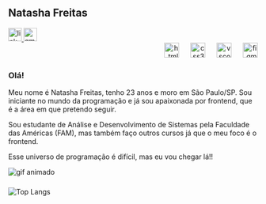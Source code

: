<h2 align="left">Natasha Freitas</h2>

<div align="left">
  <a href="https://www.linkedin.com/in/natasha-freitas-da-silva-5073b3197/" target="_blank">
    <img src="https://img.shields.io/static/v1?message=LinkedIn&logo=linkedin&label=&color=0077B5&logoColor=white&labelColor=&style=for-the-badge" height="27" alt="linkedin logo"  />
  </a>
  <a href="mailto:natashafreitas085@gmail.com" target="_blank">
    <img src="https://img.shields.io/static/v1?message=Gmail&logo=gmail&label=&color=D14836&logoColor=white&labelColor=&style=for-the-badge" height="27" alt="gmail logo"  />
  </a>
</div>

<div align="right">
  <img src="https://cdn.jsdelivr.net/gh/devicons/devicon/icons/html5/html5-original.svg" height="30" alt="html5 logo"  />
  <img width="15" />
  <img src="https://cdn.jsdelivr.net/gh/devicons/devicon/icons/css3/css3-original.svg" height="30" alt="css3 logo"  />
  <img width="15" />
  <img src="https://cdn.jsdelivr.net/gh/devicons/devicon/icons/vscode/vscode-original.svg" height="30" alt="vscode logo"  />
  <img width="15" />
  <img src="https://cdn.jsdelivr.net/gh/devicons/devicon/icons/figma/figma-original.svg" height="30" alt="figma logo"  />
</div>

<h3>Olá!</h3>
<p>Meu nome é Natasha Freitas, tenho 23 anos e moro em São Paulo/SP. Sou iniciante no mundo da programação e já sou apaixonada por frontend, que é a área em que pretendo seguir.</p>
<p>Sou estudante de Análise e Desenvolvimento de Sistemas pela Faculdade das Américas (FAM), mas também faço outros cursos já que o meu foco é o frontend.</p>
<p>Esse universo de programação é difícil, mas eu vou chegar lá!!</p>
<img src="https://media.tenor.com/S59bPkT0pqcAAAAC/programming.gif" alt="gif animado">

###

![Top Langs](https://github-readme-stats-git-masterrstaa-rickstaa.vercel.app/api/top-langs/?username=natashafreitas&bg_color=000&border_color=30A3DC&title_color=E94D5F&text_color=FFF)
